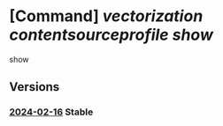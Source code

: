 # [Command] _vectorization contentsourceprofile show_

show

## Versions

### [2024-02-16](/Resources/fllm-plane/L2luc3RhbmNlcy97fS9wcm92aWRlcnMvZm91bmRhdGlvbmFsbG0udmVjdG9yaXphdGlvbi9jb250ZW50c291cmNlcHJvZmlsZXMve30=/2024-02-16.xml) **Stable**

<!-- fllm-plane /instances/{}/providers/foundationallm.vectorization/contentsourceprofiles/{} 2024-02-16 -->
